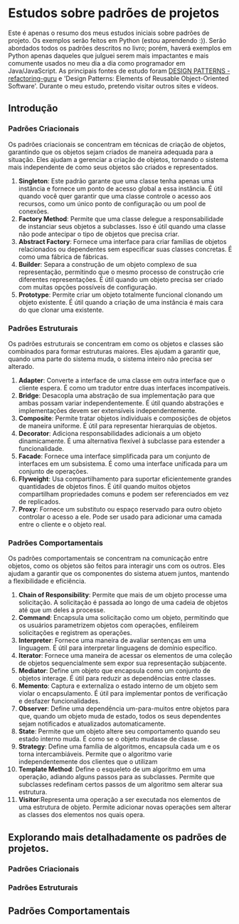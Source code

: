 # Estudos sobre padrões de projetos

Este é apenas o resumo dos meus estudos iniciais sobre padrões de projeto. Os exemplos serão feitos em Python (estou aprendendo :)). Serão abordados todos os padrões descritos no livro; porém, haverá exemplos em Python apenas daqueles que julguei serem mais impactantes e mais comumente usados no meu dia a dia como programador em Java/JavaScript. As principais fontes de estudo foram [DESIGN PATTERNS -refactoring-guru](https://refactoring.guru/design-patterns) e 'Design Patterns: Elements of Reusable Object-Oriented Software'. Durante o meu estudo, pretendo visitar outros sites e vídeos.

## Introdução

### Padrões Criacionais
Os padrões criacionais se concentram em técnicas de criação de objetos, garantindo que os objetos sejam criados de maneira adequada para a situação. Eles ajudam a gerenciar a criação de objetos, tornando o sistema mais independente de como seus objetos são criados e representados.

1. **Singleton**: Este padrão garante que uma classe tenha apenas uma instância e fornece um ponto de acesso global a essa instância. É útil quando você quer garantir que uma classe controle o acesso aos recursos, como um único ponto de configuração ou um pool de conexões.
2. **Factory Method**: Permite que uma classe delegue a responsabilidade de instanciar seus objetos a subclasses. Isso é útil quando uma classe não pode antecipar o tipo de objetos que precisa criar.
3. **Abstract Factory**: Fornece uma interface para criar famílias de objetos relacionados ou dependentes sem especificar suas classes concretas. É como uma fábrica de fábricas.
4. **Builder**: Separa a construção de um objeto complexo de sua representação, permitindo que o mesmo processo de construção crie diferentes representações. É útil quando um objeto precisa ser criado com muitas opções possíveis de configuração.
5. **Prototype**: Permite criar um objeto totalmente funcional clonando um objeto existente. É útil quando a criação de uma instância é mais cara do que clonar uma existente.

### Padrões Estruturais
Os padrões estruturais se concentram em como os objetos e classes são combinados para formar estruturas maiores. Eles ajudam a garantir que, quando uma parte do sistema muda, o sistema inteiro não precisa ser alterado.

1. **Adapter**: Converte a interface de uma classe em outra interface que o cliente espera. É como um tradutor entre duas interfaces incompatíveis.
2. **Bridge**: Desacopla uma abstração de sua implementação para que ambas possam variar independentemente. É útil quando abstrações e implementações devem ser extensíveis independentemente.
3. **Composite**: Permite tratar objetos individuais e composições de objetos de maneira uniforme. É útil para representar hierarquias de objetos.
4. **Decorator**: Adiciona responsabilidades adicionais a um objeto dinamicamente. É uma alternativa flexível à subclasse para estender a funcionalidade.
5. **Facade**: Fornece uma interface simplificada para um conjunto de interfaces em um subsistema. É como uma interface unificada para um conjunto de operações.
6. **Flyweight**: Usa compartilhamento para suportar eficientemente grandes quantidades de objetos finos. É útil quando muitos objetos compartilham propriedades comuns e podem ser referenciados em vez de replicados.
7. **Proxy**: Fornece um substituto ou espaço reservado para outro objeto controlar o acesso a ele. Pode ser usado para adicionar uma camada entre o cliente e o objeto real.

### Padrões Comportamentais
Os padrões comportamentais se concentram na comunicação entre objetos, como os objetos são feitos para interagir uns com os outros. Eles ajudam a garantir que os componentes do sistema atuem juntos, mantendo a flexibilidade e eficiência.

1. **Chain of Responsibility**: Permite que mais de um objeto processe uma solicitação. A solicitação é passada ao longo de uma cadeia de objetos até que um deles a processe.
2. **Command**: Encapsula uma solicitação como um objeto, permitindo que os usuários parametrizem objetos com operações, enfileirem solicitações e registrem as operações.
3. **Interpreter**: Fornece uma maneira de avaliar sentenças em uma linguagem. É útil para interpretar linguagens de domínio específico.
4. **Iterator**: Fornece uma maneira de acessar os elementos de uma coleção de objetos sequencialmente sem expor sua representação subjacente.
5. **Mediator**: Define um objeto que encapsula como um conjunto de objetos interage. É útil para reduzir as dependências entre classes.
6. **Memento**: Captura e externaliza o estado interno de um objeto sem violar o encapsulamento. É útil para implementar pontos de verificação e desfazer funcionalidades.
7. **Observer**: Define uma dependência um-para-muitos entre objetos para que, quando um objeto muda de estado, todos os seus dependentes sejam notificados e atualizados automaticamente.
8. **State**: Permite que um objeto altere seu comportamento quando seu estado interno muda. É como se o objeto mudasse de classe.
9. **Strategy**: Define uma família de algoritmos, encapsula cada um e os torna intercambiáveis. Permite que o algoritmo varie independentemente dos clientes que o utilizam
10. **Template Method**: Define o esqueleto de um algoritmo em uma operação, adiando alguns passos para as subclasses. Permite que subclasses redefinam certos passos de um algoritmo sem alterar sua estrutura.
11. **Visitor**:Representa uma operação a ser executada nos elementos de uma estrutura de objeto. Permite adicionar novas operações sem alterar as classes dos elementos nos quais opera.

## Explorando mais detalhadamente os padrões de projetos.

### Padrões Criacionais

### Padrões Estruturais

## Padrões Comportamentais
